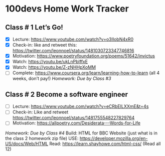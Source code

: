 # 100devs Home Work Tracker

## Class # 1 Let’s Go! 
- [x] Lecture: https://www.youtube.com/watch?v=o3IIobN4xR0
- [x] Check-in: like and retweet this: https://twitter.com/leonnoel/status/1481030723347746816
- [x] Motivation:  https://www.poetryfoundation.org/poems/51642/invictus
- [x] Watch: https://youtu.be/ukLnPbIffxE
- [x] Watch: https://youtu.be/Z-zNHHpXoMM
- [ ] Complete: https://www.coursera.org/learn/learning-how-to-learn (all 4 weeks, don’t pay!)
*Homework: Due by Class #3*

## Class # 2 Become a software engineer
- [ ] Lecture: https://www.youtube.com/watch?v=eCRbEILXXmE&t=4s
- [ ] Check-in:  Like and retweet https://twitter.com/leonnoel/status/1481755548227829764
- [ ] Motivation:  https://allpoetry.com/Desiderata---Words-for-Life

*Homework: Due by Class #4*
Build: HTML for BBC Website (just what is in the class 2 homework zip file)
USE: https://developer.mozilla.org/en-US/docs/Web/HTML
Read:  https://learn.shayhowe.com/html-css/ (Read all 12)